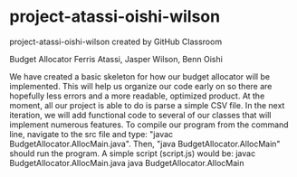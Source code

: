 # project-atassi-oishi-wilson
project-atassi-oishi-wilson created by GitHub Classroom

Budget Allocator 
Ferris Atassi, Jasper Wilson, Benn Oishi

We have created a basic skeleton for how our budget allocator will be implemented. This will help us organize our code early on so there are hopefully less errors and a more readable, optimized product. 
At the moment, all our project is able to do is parse a simple CSV file. In the next iteration, we will add functional code to several of our classes that will implement numerous features.
To compile our program from the command line, navigate to the src file and type: "javac BudgetAllocator.AllocMain.java". Then, "java BudgetAllocator.AllocMain" should run the program. A simple script (script.js) would be:
javac BudgetAllocator.AllocMain.java
java BudgetAllocator.AllocMain
